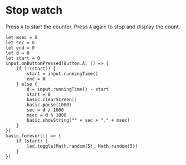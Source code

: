 # Stop watch

Press `A` to start the counter. Press `A` again to stop and display the count.

```blocks
let msec = 0
let sec = 0
let end = 0
let d = 0
let start = 0
input.onButtonPressed(Button.A, () => {
    if (!(start)) {
        start = input.runningTime()
        end = 0
    } else {
        d = input.runningTime() - start
        start = 0
        basic.clearScreen()
        basic.pause(1000)
        sec = d / 1000
        msec = d % 1000
        basic.showString("" + sec + "." + msec)
    }
})
basic.forever(() => {
    if (start) {
        led.toggle(Math.random(5), Math.random(5))
    }
})
```